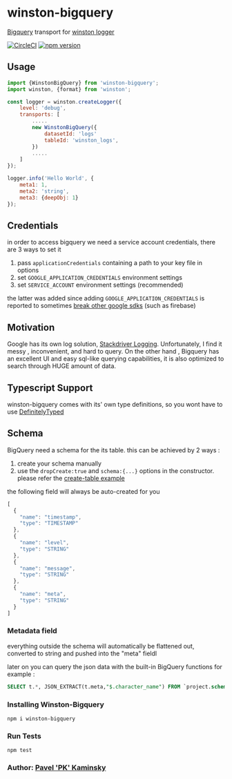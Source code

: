 # winston-bigquery
[Bigquery](http://bigquery.cloud.google.com) transport for [winston logger](https://www.npmjs.com/package/winston)

[![CircleCI](https://circleci.com/gh/kaminskypavel/winston-bigquery.svg?style=svg)](https://circleci.com/gh/kaminskypavel/winston-bigquery)
[![npm version](http://img.shields.io/npm/v/winston-bigquery.svg?style=flat)](https://npmjs.org/package/winston-bigquery "View this project on npm")

## Usage
``` js
import {WinstonBigQuery} from 'winston-bigquery';
import winston, {format} from 'winston';

const logger = winston.createLogger({
	level: 'debug',
	transports: [
		.....
		new WinstonBigQuery({
			datasetId: 'logs'
			tableId: 'winston_logs',
		})
		.....
	]
});

logger.info('Hello World', {
	meta1: 1,
	meta2: 'string',
	meta3: {deepObj: 1}
});

```
## Credentials  
in order to access bigquery we need a service account credentials, there are 3 ways to set it

1. pass `applicationCredentials` containing a path to your key file in options
2. set `GOOGLE_APPLICATION_CREDENTIALS` environment settings  
3. set `SERVICE_ACCOUNT` environment settings (recommended)

the latter was added since adding `GOOGLE_APPLICATION_CREDENTIALS` is reported 
to sometimes [break other google sdks](https://stackoverflow.com/questions/54711038/firebase-cloud-functions-failed-to-read-credentials-from-file) (such as firebase) 


## Motivation
Google has its own log solution, [Stackdriver Logging](https://cloud.google.com/logging/).
Unfortunately, I find it messy , inconvenient, and hard to query. On the other hand , Bigquery has an excellent UI
and easy sql-like querying capabilities, it is also optimized to search through HUGE amount of data. 

## Typescript Support
winston-bigquery comes with its' own type definitions, so you wont have to use [DefinitelyTyped](https://github.com/DefinitelyTyped/DefinitelyTyped)

## Schema
BigQuery need a schema for the its table.
this can be achieved by 2 ways :

1. create your schema manually
2. use the `dropCreate:true` and `schema:{...}` options in the constructor.  
   please refer the [create-table example](./src/examples/create-table.ts)

the following field will always be auto-created for you 

``` js
[
  {
    "name": "timestamp",
    "type": "TIMESTAMP"
  },
  {
    "name": "level",
    "type": "STRING"
  },
  {
    "name": "message",
    "type": "STRING"
  },
  {
    "name": "meta",
    "type": "STRING"
  }
]
```

### Metadata field
everything outside the schema will automatically be flattened out,
converted to string and pushed into the "meta" fieldl

later on you can query the json data with the built-in BigQuery functions
for example : 
```sql 
SELECT t.*, JSON_EXTRACT(t.meta,"$.character_name") FROM `project.schema.table` t LIMIT 1000
```
 
### Installing Winston-Bigquery
`npm i winston-bigquery`

### Run Tests
`npm test`

### Author: [Pavel 'PK' Kaminsky](https://www.pavel-kaminsky.com)

[0]: https://cloud.google.com/logging/docs/setup/nodejs#using_winston
[1]: https://github.com/winstonjs/winston/blob/master/docs/transports.md
[2]: https://cloud.google.com/bigquery/docs/quickstarts/quickstart-client-libraries
[3]: https://github.com/googleapis/nodejs-bigquery/blob/master/samples/insertRowsAsStream.js
[4]: https://googleapis.dev/nodejs/bigquery/latest
